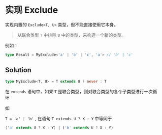 # 实现 Exclude

实现内置的 `Exclude<T, U>` 类型，但不能直接使用它本身。

> 从联合类型 `T` 中排除 `U` 中的类型，来构造一个新的类型。

例如：

```ts
type Result = MyExclude<'a' | 'b' | 'c', 'a'> // 'b' | 'c'
```

## Solution

```ts
type MyExclude<T, U> = T extends U ? never : T
```

在 `extends` 语句中，如果 `T` 是联合类型，则对联合类型的各个子类型进行一次循环

如

`T = 'a' | 'b'` , 在语句 `T extends U ? X : Y` 中等同于

```ts
('a' extends U ? X : Y) | ('b' extends U ? X : Y)
```
